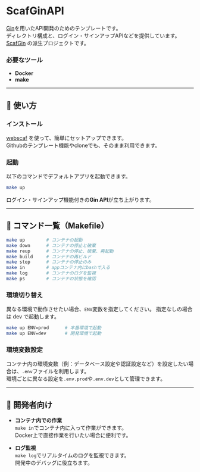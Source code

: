 
# ScafGinAPI

[Gin](https://gin-gonic.com/)を用いたAPI開発のためのテンプレートです。  
ディレクトリ構成と、ログイン・サインアップAPIなどを提供しています。
[ScafGin](https://github.com/kodaimura/scaf-gin) の派生プロジェクトです。

### 必要なツール
- **Docker**
- **make**

---

## 🚀 使い方

### インストール
[webscaf](https://github.com/kodaimura/webscaf) を使って、簡単にセットアップできます。  
Githubのテンプレート機能やcloneでも、そのまま利用できます。  

### 起動
以下のコマンドでデフォルトアプリを起動できます。

```bash
make up
```

ログイン・サインアップ機能付きの**Gin API**が立ち上がります。  

---

## 🧰 コマンド一覧（Makefile）

```bash
make up        # コンテナの起動
make down      # コンテナの停止と破棄
make reup      # コンテナの停止、破棄、再起動
make build     # コンテナの再ビルド
make stop      # コンテナの停止のみ
make in        # appコンテナ内にbashで入る
make log       # コンテナのログを監視
make ps        # コンテナの状態を確認
```

### 環境切り替え

異なる環境で動作させたい場合、`ENV`変数を指定してください。
指定なしの場合は dev で起動します。
```bash
make up ENV=prod      # 本番環境で起動
make up ENV=dev       # 開発環境で起動
```

### 環境変数設定

コンテナ内の環境変数（例：データベース設定や認証設定など）を設定したい場合は、`.env`ファイルを利用します。  
環境ごとに異なる設定を`.env.prod`や`.env.dev`として管理できます。

---

## 🔧 開発者向け

- **コンテナ内での作業**  
  `make in`でコンテナ内に入って作業ができます。  
  Docker上で直接作業を行いたい場合に便利です。

- **ログ監視**  
  `make log`でリアルタイムのログを監視できます。  
  開発中のデバッグに役立ちます。
